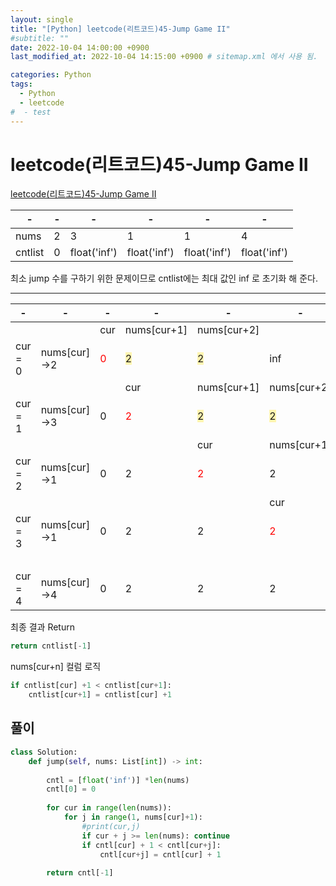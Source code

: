 ```yaml
---
layout: single
title: "[Python] leetcode(리트코드)45-Jump Game II"
#subtitle: ""
date: 2022-10-04 14:00:00 +0900
last_modified_at: 2022-10-04 14:15:00 +0900 # sitemap.xml 에서 사용 됨. 

categories: Python
tags:
  - Python 
  - leetcode
#  - test
---
```


# leetcode(리트코드)45-Jump Game II

[leetcode(리트코드)45-Jump Game II](https://leetcode.com/problems/jump-game-ii/)

|-|-|-|-|-|-|
|---|---|---|---|---|---|
|nums|2|3|1|1|4|
|cntlist|0|float('inf')|float('inf')|float('inf')|float('inf')|

최소 jump 수를 구하기 위한 문제이므로 cntlist에는 최대 값인 inf 로 초기화 해 준다.

---

|-|-|-|-|-|-|-|
|---|---|---|---|---|---|---|
| | |cur|nums[cur+1]|nums[cur+2]| | |
|cur = 0|nums[cur]->2|<span style="color:red">0</sapn>|<span style="background-color:#fff5b1">2</sapn>|<span style="background-color:#fff5b1">2</sapn>|inf|inf|
| | | |cur|nums[cur+1]|nums[cur+2]|nums[cur+3]|
|cur = 1|nums[cur]->3|0|<span style="color:red">2</sapn>|<span style="background-color:#fff5b1">2</sapn>|<span style="background-color:#fff5b1">2</sapn>|<span style="background-color:#fff5b1">2</sapn>|
| | | | |cur|nums[cur+1]| |
|cur = 2|nums[cur]->1|0|2|<span style="color:red">2</sapn>|2|<span style="background-color:#fff5b1">2</sapn>|
| | | | | |cur|nums[cur+1]|
|cur = 3|nums[cur]->1|0|2|2|<span style="color:red">2</sapn>|2|
| | | | | | |cur|
|cur = 4|nums[cur]->4|0|2|2|2|<span style="color:red">2</sapn>|

최종 결과 Return
```python
return cntlist[-1]
```

nums[cur+n] 컬럼 로직
```python
if cntlist[cur] +1 < cntlist[cur+1]:	
    cntlist[cur+1] = cntlist[cur] +1	
```


## 풀이
```python
class Solution:
    def jump(self, nums: List[int]) -> int:
        
        cntl = [float('inf')] *len(nums)
        cntl[0] = 0
        
        for cur in range(len(nums)):
            for j in range(1, nums[cur]+1):
                #print(cur,j)
                if cur + j >= len(nums): continue
                if cntl[cur] + 1 < cntl[cur+j]:
                    cntl[cur+j] = cntl[cur] + 1
        
        return cntl[-1]
    
```
